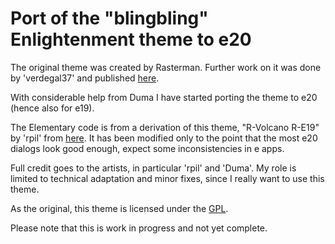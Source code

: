 # Port of the "blingbling" Enlightenment theme to e20

The original theme was created by Rasterman. Further work on it was done by 'verdegal37' and published [here](http://e17-stuff.org/content/show.php?content=108719).

With considerable help from Duma I have started porting the theme to e20 (hence also for e19).

The Elementary code is from a derivation of this theme, "R-Volcano R-E19" by 'rpil' from [here](http://e17-stuff.org/content/show.php/R-Volcano+R-E19?content=167690). It has been modified only to the point that the most e20 dialogs look good enough, expect some inconsistencies in e apps.

Full credit goes to the artists, in particular 'rpil' and 'Duma'. My role is limited to technical adaptation and minor fixes, since I really want to use this theme.

As the original, this theme is licensed under the [GPL](http://www.gnu.org/licenses/gpl.html).

Please note that this is work in progress and not yet complete.
